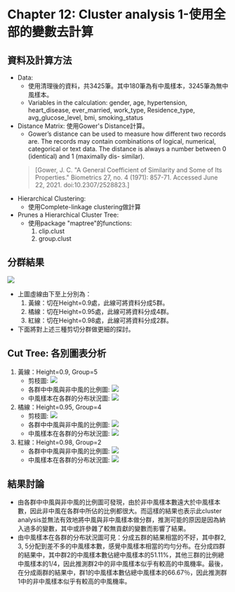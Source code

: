 Chapter 12: Cluster analysis 1-使用全部的變數去計算
=======================
## 資料及計算方法
* Data: 
    * 使用清理後的資料，共3425筆。其中180筆為有中風樣本，3245筆為無中風樣本。
    * Variables in the calculation: gender, age, hypertension, heart_disease, ever_married, work_type, Residence_type, avg_glucose_level, bmi, smoking_status
* Distance Matrix: 使用Gower's Distance計算。
    * Gower’s distance can be used to measure how different two records are. The records may contain combinations of logical, numerical, categorical or text data. The distance is always a number between 0 (identical) and 1 (maximally dis- similar).
    > [Gower, J. C. "A General Coefficient of Similarity and Some of Its Properties." Biometrics 27, no. 4 (1971): 857-71. Accessed June 22, 2021. doi:10.2307/2528823.]
* Hierarchical Clustering:
    * 使用Complete-linkage clustering做計算
* Prunes a Hierarchical Cluster Tree:
    * 使用package "maptree"的functions:
        1. clip.clust
        2. group.clust

## 分群結果
![](https://i.imgur.com/QZMBzbY.png)
* 上圖虛線由下至上分別為：
    1. 黃線：切在Height=0.9處，此線可將資料分成5群。
    2. 橘線：切在Height=0.95處，此線可將資料分成4群。
    3. 紅線：切在Height=0.98處，此線可將資料分成2群。
* 下面將對上述三種剪切分群做更細的探討。

## Cut Tree: 各別圖表分析
1. 黃線：Height=0.9, Group=5
    * 剪枝圖:
    ![](https://i.imgur.com/o4lh7zJ.png)
    * 各群中中風與非中風的比例圖:
    ![](https://i.imgur.com/JrIHsWu.png)
    * 中風樣本在各群的分布狀況圖:
    ![](https://i.imgur.com/a5Q9Be1.png)
2. 橘線：Height=0.95, Group=4
    * 剪枝圖:
    ![](https://i.imgur.com/TBlYQug.png)
    * 各群中中風與非中風的比例圖:
    ![](https://i.imgur.com/hv6N2sc.png)
    * 中風樣本在各群的分布狀況圖:
    ![](https://i.imgur.com/sJeSQFb.png)
3. 紅線：Height=0.98, Group=2
    * 各群中中風與非中風的比例圖:
    ![](https://i.imgur.com/o7xUTUM.png)
    * 中風樣本在各群的分布狀況圖:
    ![](https://i.imgur.com/9zkv9df.png)

## 結果討論
* 由各群中中風與非中風的比例圖可發現，由於非中風樣本數遠大於中風樣本數，因此非中風在各群中所佔的比例都很大。而這樣的結果也表示此cluster analysis並無法有效地將中風與非中風樣本做分群，推測可能的原因是因為納入過多的變數，其中或許參雜了較無貢獻的變數而影響了結果。
* 由中風樣本在各群的分布狀況圖可見：分成五群的結果相當的不好，其中群2, 3, 5分配到差不多的中風樣本數，感覺中風樣本相當的均勻分布。在分成四群的結果中，其中群2的中風樣本數佔總中風樣本的51.11%，其他三群的比例總中風樣本的1/4，因此推測群2中的非中風樣本似乎有較高的中風機率。最後，在分成兩群的結果中，群1的中風樣本數佔總中風樣本的66.67％，因此推測群1中的非中風樣本似乎有較高的中風機率。

<p style="page-break-before: always">